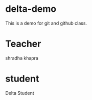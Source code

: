 # delta-demo

This is a demo for git and github class.

# Teacher

shradha khapra

# student

Delta Student
